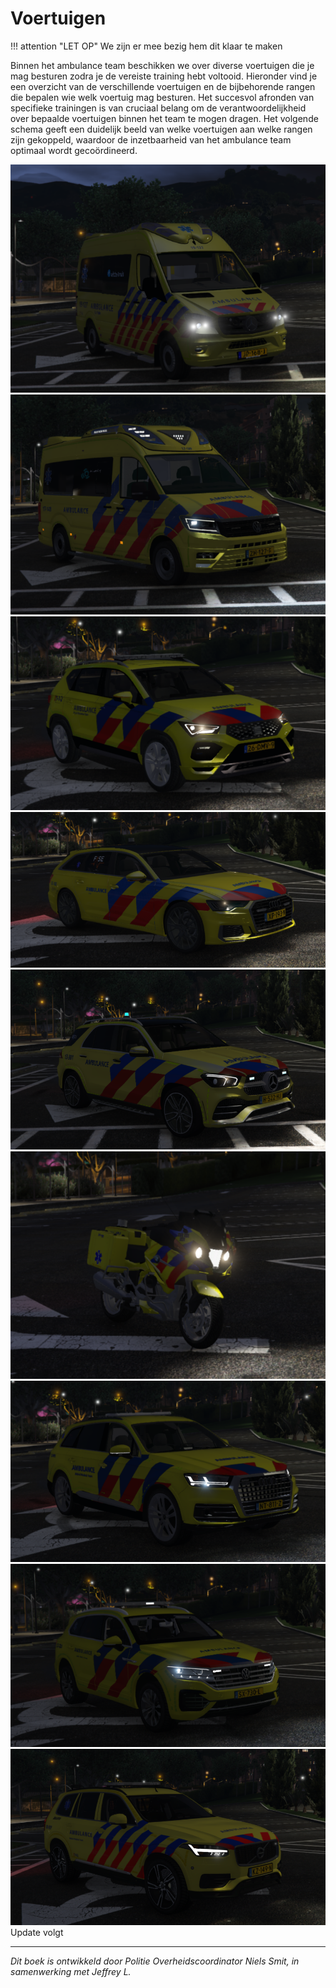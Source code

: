 # Voertuigen

!!! attention "LET OP"
    We zijn er mee bezig hem dit klaar te maken

Binnen het ambulance team beschikken we over diverse voertuigen die je mag besturen zodra je de vereiste training hebt voltooid. Hieronder vind je een overzicht van de verschillende voertuigen en de bijbehorende rangen die bepalen wie welk voertuig mag besturen. Het succesvol afronden van specifieke trainingen is van cruciaal belang om de verantwoordelijkheid over bepaalde voertuigen binnen het team te mogen dragen. Het volgende schema geeft een duidelijk beeld van welke voertuigen aan welke rangen zijn gekoppeld, waardoor de inzetbaarheid van het ambulance team optimaal wordt gecoördineerd.

![Ambualnce1](img/spinter.png)
![Ambualnc](img/crafter.png)
![Ambualn](img/ateca.png)
![Ambual](img/a6.png)
![Ambua](img/gle.png)
![Ambu](img/Motor.png)
![Amb](img/Q7.png)
![Am](img/tiquan.png)
![A](img/volvo.png)
 Update volgt 
 
---------------------

 *Dit boek is ontwikkeld door Politie Overheidscoordinator Niels Smit, in samenwerking met Jeffrey L.*